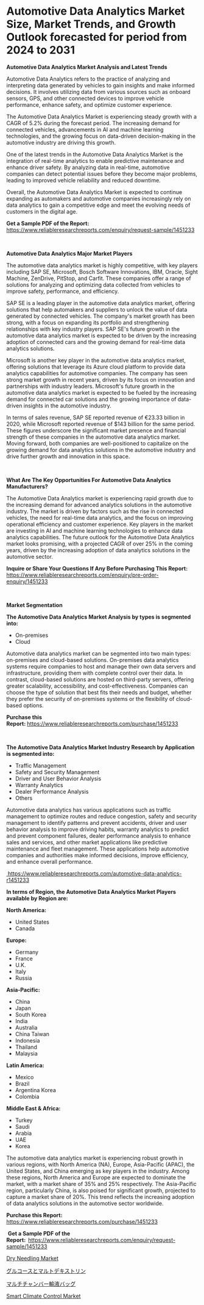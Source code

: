 <p><h1>Automotive Data Analytics Market Size, Market Trends, and Growth Outlook forecasted for period from 2024 to 2031</h1></p><p><strong>Automotive Data Analytics Market Analysis and Latest Trends</strong></p>
<p><p>Automotive Data Analytics refers to the practice of analyzing and interpreting data generated by vehicles to gain insights and make informed decisions. It involves utilizing data from various sources such as onboard sensors, GPS, and other connected devices to improve vehicle performance, enhance safety, and optimize customer experience.</p><p>The Automotive Data Analytics Market is experiencing steady growth with a CAGR of 5.2% during the forecast period. The increasing demand for connected vehicles, advancements in AI and machine learning technologies, and the growing focus on data-driven decision-making in the automotive industry are driving this growth.</p><p>One of the latest trends in the Automotive Data Analytics Market is the integration of real-time analytics to enable predictive maintenance and enhance driver safety. By analyzing data in real-time, automotive companies can detect potential issues before they become major problems, leading to improved vehicle reliability and reduced downtime.</p><p>Overall, the Automotive Data Analytics Market is expected to continue expanding as automakers and automotive companies increasingly rely on data analytics to gain a competitive edge and meet the evolving needs of customers in the digital age.</p></p>
<p><strong>Get a Sample PDF of the Report:&nbsp;</strong> <a href="https://www.reliableresearchreports.com/enquiry/request-sample/1451233">https://www.reliableresearchreports.com/enquiry/request-sample/1451233</a></p>
<p>&nbsp;</p>
<p><strong>Automotive Data Analytics Major Market Players</strong></p>
<p><p>The automotive data analytics market is highly competitive, with key players including SAP SE, Microsoft, Bosch Software Innovations, IBM, Oracle, Sight Machine, ZenDrive, PitStop, and Carfit. These companies offer a range of solutions for analyzing and optimizing data collected from vehicles to improve safety, performance, and efficiency.</p><p>SAP SE is a leading player in the automotive data analytics market, offering solutions that help automakers and suppliers to unlock the value of data generated by connected vehicles. The company's market growth has been strong, with a focus on expanding its portfolio and strengthening relationships with key industry players. SAP SE's future growth in the automotive data analytics market is expected to be driven by the increasing adoption of connected cars and the growing demand for real-time data analytics solutions.</p><p>Microsoft is another key player in the automotive data analytics market, offering solutions that leverage its Azure cloud platform to provide data analytics capabilities for automotive companies. The company has seen strong market growth in recent years, driven by its focus on innovation and partnerships with industry leaders. Microsoft's future growth in the automotive data analytics market is expected to be fueled by the increasing demand for connected car solutions and the growing importance of data-driven insights in the automotive industry.</p><p>In terms of sales revenue, SAP SE reported revenue of €23.33 billion in 2020, while Microsoft reported revenue of $143 billion for the same period. These figures underscore the significant market presence and financial strength of these companies in the automotive data analytics market. Moving forward, both companies are well-positioned to capitalize on the growing demand for data analytics solutions in the automotive industry and drive further growth and innovation in this space.</p></p>
<p>&nbsp;</p>
<p><strong>What Are The Key Opportunities For Automotive Data Analytics Manufacturers?</strong></p>
<p><p>The Automotive Data Analytics market is experiencing rapid growth due to the increasing demand for advanced analytics solutions in the automotive industry. The market is driven by factors such as the rise in connected vehicles, the need for real-time data analytics, and the focus on improving operational efficiency and customer experience. Key players in the market are investing in AI and machine learning technologies to enhance data analytics capabilities. The future outlook for the Automotive Data Analytics market looks promising, with a projected CAGR of over 25% in the coming years, driven by the increasing adoption of data analytics solutions in the automotive sector.</p></p>
<p><strong>Inquire or Share Your Questions If Any Before Purchasing This Report:</strong> <a href="https://www.reliableresearchreports.com/enquiry/pre-order-enquiry/1451233">https://www.reliableresearchreports.com/enquiry/pre-order-enquiry/1451233</a></p>
<p>&nbsp;</p>
<p><strong>Market Segmentation</strong></p>
<p><strong>The Automotive Data Analytics Market Analysis by types is segmented into:</strong></p>
<p><ul><li>On-premises</li><li>Cloud</li></ul></p>
<p><p>Automotive data analytics market can be segmented into two main types: on-premises and cloud-based solutions. On-premises data analytics systems require companies to host and manage their own data servers and infrastructure, providing them with complete control over their data. In contrast, cloud-based solutions are hosted on third-party servers, offering greater scalability, accessibility, and cost-effectiveness. Companies can choose the type of solution that best fits their needs and budget, whether they prefer the security of on-premises systems or the flexibility of cloud-based options.</p></p>
<p><strong>Purchase this Report:&nbsp;</strong><a href="https://www.reliableresearchreports.com/purchase/1451233">https://www.reliableresearchreports.com/purchase/1451233</a></p>
<p>&nbsp;</p>
<p><strong>The Automotive Data Analytics Market Industry Research by Application is segmented into:</strong></p>
<p><ul><li>Traffic Management</li><li>Safety and Security Management</li><li>Driver and User Behavior Analysis</li><li>Warranty Analytics</li><li>Dealer Performance Analysis</li><li>Others</li></ul></p>
<p><p>Automotive data analytics has various applications such as traffic management to optimize routes and reduce congestion, safety and security management to identify patterns and prevent accidents, driver and user behavior analysis to improve driving habits, warranty analytics to predict and prevent component failures, dealer performance analysis to enhance sales and services, and other market applications like predictive maintenance and fleet management. These applications help automotive companies and authorities make informed decisions, improve efficiency, and enhance overall performance.</p></p>
<p><a href="https://www.reliableresearchreports.com/automotive-data-analytics-r1451233">&nbsp;https://www.reliableresearchreports.com/automotive-data-analytics-r1451233</a></p>
<p><strong>In terms of Region, the Automotive Data Analytics Market Players available by Region are:</strong></p>
<p>
    <p> <strong> North America: </strong>
        <ul>
            <li>United States</li>
            <li>Canada</li>
        </ul>
        </p> 
    <p> <strong> Europe: </strong>
        <ul>
            <li>Germany</li>
            <li>France</li>
            <li>U.K.</li>
            <li>Italy</li>
            <li>Russia</li>
        </ul>
        </p> 
    <p> <strong> Asia-Pacific: </strong>
        <ul>
            <li>China</li>
            <li>Japan</li>
            <li>South Korea</li>
            <li>India</li>
            <li>Australia</li>
            <li>China Taiwan</li>
            <li>Indonesia</li>
            <li>Thailand</li>
            <li>Malaysia</li>
        </ul>
        </p> 
    <p> <strong> Latin America: </strong>
        <ul>
            <li>Mexico</li>
            <li>Brazil</li>
            <li>Argentina Korea</li>
            <li>Colombia</li>
        </ul>
        </p> 
    <p> <strong> Middle East & Africa: </strong>
        <ul>
            <li>Turkey</li>
            <li>Saudi</li>
            <li>Arabia</li>
            <li>UAE</li>
            <li>Korea</li>
        </ul>
    </p>
    </p>
<p><p>The automotive data analytics market is experiencing robust growth in various regions, with North America (NA), Europe, Asia-Pacific (APAC), the United States, and China emerging as key players in the industry. Among these regions, North America and Europe are expected to dominate the market, with a market share of 35% and 25% respectively. The Asia-Pacific region, particularly China, is also poised for significant growth, projected to capture a market share of 20%. This trend reflects the increasing adoption of data analytics solutions in the automotive sector worldwide.</p></p>
<p><strong>Purchase this Report: </strong><a href="https://www.reliableresearchreports.com/purchase/1451233">https://www.reliableresearchreports.com/purchase/1451233</a></p>
<p>&nbsp;<strong>Get a Sample PDF of the Report:&nbsp;&nbsp;</strong><a href="https://www.reliableresearchreports.com/enquiry/request-sample/1451233">https://www.reliableresearchreports.com/enquiry/request-sample/1451233</a></p>
<p><strong></strong></p>
<p><p><a href="https://github.com/sifatuddin25/Market-Research-Report-List-1/blob/main/dry-needling-market.md">Dry Needling Market</a></p><p><a href="https://github.com/TysonKub/Market-Research-Report-List-1/blob/main/6863896179951.md">グルコースとマルトデキストリン</a></p><p><a href="https://github.com/RaeJenkins1952/Market-Research-Report-List-2/blob/main/3019061179950.md">マルチチャンバー輸液バッグ</a></p><p><a href="https://github.com/liliskanaya73/Market-Research-Report-List-1/blob/main/smart-climate-control-market.md">Smart Climate Control Market</a></p></p>